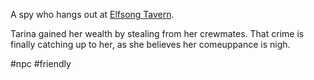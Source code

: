 A spy who hangs out at [Elfsong Tavern](Locations/Elfsong%20Tavern.md).

Tarina gained her wealth by stealing from her crewmates.  That crime is finally catching up to her, as she believes her comeuppance is nigh. 

#npc #friendly
